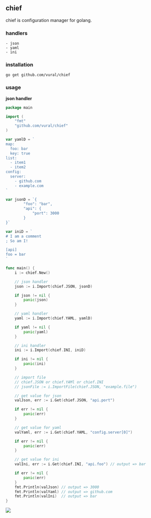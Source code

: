 ## chief ##

chief is configuration manager for golang.

### handlers ###
    - json
    - yaml
    - ini

### installation ###

```
go get github.com/vural/chief
```

### usage ###

**json handler**
```go
package main

import (
    "fmt"
    "github.com/vural/chief"
)

var yamlD = `
map:
  foo: bar
  key: true
list:
  - item1
  - item2
config:
  server:
    - github.com
    - example.com
`

var jsonD = `{
        "foo": "bar",
        "api": {
            "port": 3000
        }
}`

var iniD = `
# I am a comment
; So am I!

[api]
foo = bar
`

func main() {
    i := chief.New()

    // json handler
    json := i.Import(chief.JSON, jsonD)

    if json != nil {
        panic(json)
    }

    // yaml handler
    yaml := i.Import(chief.YAML, yamlD)

    if yaml != nil {
        panic(yaml)
    }

    // ini handler
    ini := i.Import(chief.INI, iniD)

    if ini != nil {
        panic(ini)
    }

    // import file
    // chief.JSON or chief.YAMl or chief.INI
    // jsonFile := i.ImportFile(chief.JSON, "example.file")

    // get value for json
    valJson, err := i.Get(chief.JSON, "api.port")

    if err != nil {
        panic(err)
    }

    // get value for yaml
    valYaml, err := i.Get(chief.YAML, "config.server[0]")

    if err != nil {
        panic(err)
    }

    // get value for ini
    valIni, err := i.Get(chief.INI, "api.foo") // output => bar

    if err != nil {
        panic(err)
    }
    fmt.Println(valJson) // output => 3000
    fmt.Println(valYaml) // output => github.com
    fmt.Println(valIni)  // output => bar
}
```

![](http://www.topito.com/wp-content/uploads/2013/01/code-34.gif)
